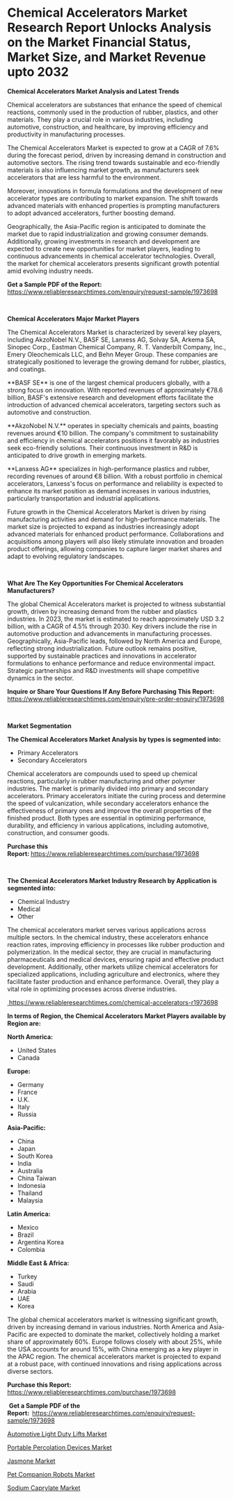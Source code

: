 <p><h1>Chemical Accelerators Market Research Report Unlocks Analysis on the Market Financial Status, Market Size, and Market Revenue upto 2032</h1></p><p><strong>Chemical Accelerators Market Analysis and Latest Trends</strong></p>
<p><p>Chemical accelerators are substances that enhance the speed of chemical reactions, commonly used in the production of rubber, plastics, and other materials. They play a crucial role in various industries, including automotive, construction, and healthcare, by improving efficiency and productivity in manufacturing processes.</p><p>The Chemical Accelerators Market is expected to grow at a CAGR of 7.6% during the forecast period, driven by increasing demand in construction and automotive sectors. The rising trend towards sustainable and eco-friendly materials is also influencing market growth, as manufacturers seek accelerators that are less harmful to the environment.</p><p>Moreover, innovations in formula formulations and the development of new accelerator types are contributing to market expansion. The shift towards advanced materials with enhanced properties is prompting manufacturers to adopt advanced accelerators, further boosting demand. </p><p>Geographically, the Asia-Pacific region is anticipated to dominate the market due to rapid industrialization and growing consumer demands. Additionally, growing investments in research and development are expected to create new opportunities for market players, leading to continuous advancements in chemical accelerator technologies. Overall, the market for chemical accelerators presents significant growth potential amid evolving industry needs.</p></p>
<p><strong>Get a Sample PDF of the Report:&nbsp;</strong> <a href="https://www.reliableresearchtimes.com/enquiry/request-sample/1973698?utm_campaign=2264&utm_medium=2&utm_source=Github&utm_content=ia&utm_term=02042025&utm_id=chemical-accelerators">https://www.reliableresearchtimes.com/enquiry/request-sample/1973698</a></p>
<p>&nbsp;</p>
<p><strong>Chemical Accelerators Major Market Players</strong></p>
<p><p>The Chemical Accelerators Market is characterized by several key players, including AkzoNobel N.V., BASF SE, Lanxess AG, Solvay SA, Arkema SA, Sinopec Corp., Eastman Chemical Company, R. T. Vanderbilt Company, Inc., Emery Oleochemicals LLC, and Behn Meyer Group. These companies are strategically positioned to leverage the growing demand for rubber, plastics, and coatings.</p><p>**BASF SE** is one of the largest chemical producers globally, with a strong focus on innovation. With reported revenues of approximately €78.6 billion, BASF's extensive research and development efforts facilitate the introduction of advanced chemical accelerators, targeting sectors such as automotive and construction.</p><p>**AkzoNobel N.V.** operates in specialty chemicals and paints, boasting revenues around €10 billion. The company's commitment to sustainability and efficiency in chemical accelerators positions it favorably as industries seek eco-friendly solutions. Their continuous investment in R&D is anticipated to drive growth in emerging markets.</p><p>**Lanxess AG** specializes in high-performance plastics and rubber, recording revenues of around €8 billion. With a robust portfolio in chemical accelerators, Lanxess's focus on performance and reliability is expected to enhance its market position as demand increases in various industries, particularly transportation and industrial applications.</p><p>Future growth in the Chemical Accelerators Market is driven by rising manufacturing activities and demand for high-performance materials. The market size is projected to expand as industries increasingly adopt advanced materials for enhanced product performance. Collaborations and acquisitions among players will also likely stimulate innovation and broaden product offerings, allowing companies to capture larger market shares and adapt to evolving regulatory landscapes.</p></p>
<p>&nbsp;</p>
<p><strong>What Are The Key Opportunities For Chemical Accelerators Manufacturers?</strong></p>
<p><p>The global Chemical Accelerators market is projected to witness substantial growth, driven by increasing demand from the rubber and plastics industries. In 2023, the market is estimated to reach approximately USD 3.2 billion, with a CAGR of 4.5% through 2030. Key drivers include the rise in automotive production and advancements in manufacturing processes. Geographically, Asia-Pacific leads, followed by North America and Europe, reflecting strong industrialization. Future outlook remains positive, supported by sustainable practices and innovations in accelerator formulations to enhance performance and reduce environmental impact. Strategic partnerships and R&D investments will shape competitive dynamics in the sector.</p></p>
<p><strong>Inquire or Share Your Questions If Any Before Purchasing This Report:</strong> <a href="https://www.reliableresearchtimes.com/enquiry/pre-order-enquiry/1973698?utm_campaign=2264&utm_medium=2&utm_source=Github&utm_content=ia&utm_term=02042025&utm_id=chemical-accelerators">https://www.reliableresearchtimes.com/enquiry/pre-order-enquiry/1973698</a></p>
<p>&nbsp;</p>
<p><strong>Market Segmentation</strong></p>
<p><strong>The Chemical Accelerators Market Analysis by types is segmented into:</strong></p>
<p><ul><li>Primary Accelerators</li><li>Secondary Accelerators</li></ul></p>
<p><p>Chemical accelerators are compounds used to speed up chemical reactions, particularly in rubber manufacturing and other polymer industries. The market is primarily divided into primary and secondary accelerators. Primary accelerators initiate the curing process and determine the speed of vulcanization, while secondary accelerators enhance the effectiveness of primary ones and improve the overall properties of the finished product. Both types are essential in optimizing performance, durability, and efficiency in various applications, including automotive, construction, and consumer goods.</p></p>
<p><strong>Purchase this Report:&nbsp;</strong><a href="https://www.reliableresearchtimes.com/purchase/1973698?utm_campaign=2264&utm_medium=2&utm_source=Github&utm_content=ia&utm_term=02042025&utm_id=chemical-accelerators">https://www.reliableresearchtimes.com/purchase/1973698</a></p>
<p>&nbsp;</p>
<p><strong>The Chemical Accelerators Market Industry Research by Application is segmented into:</strong></p>
<p><ul><li>Chemical Industry</li><li>Medical</li><li>Other</li></ul></p>
<p><p>The chemical accelerators market serves various applications across multiple sectors. In the chemical industry, these accelerators enhance reaction rates, improving efficiency in processes like rubber production and polymerization. In the medical sector, they are crucial in manufacturing pharmaceuticals and medical devices, ensuring rapid and effective product development. Additionally, other markets utilize chemical accelerators for specialized applications, including agriculture and electronics, where they facilitate faster production and enhance performance. Overall, they play a vital role in optimizing processes across diverse industries.</p></p>
<p><a href="https://www.reliableresearchtimes.com/chemical-accelerators-r1973698?utm_campaign=2264&utm_medium=2&utm_source=Github&utm_content=ia&utm_term=02042025&utm_id=chemical-accelerators">&nbsp;https://www.reliableresearchtimes.com/chemical-accelerators-r1973698</a></p>
<p><strong>In terms of Region, the Chemical Accelerators Market Players available by Region are:</strong></p>
<p>
    <p> <strong> North America: </strong>
        <ul>
            <li>United States</li>
            <li>Canada</li>
        </ul>
        </p> 
    <p> <strong> Europe: </strong>
        <ul>
            <li>Germany</li>
            <li>France</li>
            <li>U.K.</li>
            <li>Italy</li>
            <li>Russia</li>
        </ul>
        </p> 
    <p> <strong> Asia-Pacific: </strong>
        <ul>
            <li>China</li>
            <li>Japan</li>
            <li>South Korea</li>
            <li>India</li>
            <li>Australia</li>
            <li>China Taiwan</li>
            <li>Indonesia</li>
            <li>Thailand</li>
            <li>Malaysia</li>
        </ul>
        </p> 
    <p> <strong> Latin America: </strong>
        <ul>
            <li>Mexico</li>
            <li>Brazil</li>
            <li>Argentina Korea</li>
            <li>Colombia</li>
        </ul>
        </p> 
    <p> <strong> Middle East & Africa: </strong>
        <ul>
            <li>Turkey</li>
            <li>Saudi</li>
            <li>Arabia</li>
            <li>UAE</li>
            <li>Korea</li>
        </ul>
    </p>
    </p>
<p><p>The global chemical accelerators market is witnessing significant growth, driven by increasing demand in various industries. North America and Asia-Pacific are expected to dominate the market, collectively holding a market share of approximately 60%. Europe follows closely with about 25%, while the USA accounts for around 15%, with China emerging as a key player in the APAC region. The chemical accelerators market is projected to expand at a robust pace, with continued innovations and rising applications across diverse sectors.</p></p>
<p><strong>Purchase this Report: </strong><a href="https://www.reliableresearchtimes.com/purchase/1973698?utm_campaign=2264&utm_medium=2&utm_source=Github&utm_content=ia&utm_term=02042025&utm_id=chemical-accelerators">https://www.reliableresearchtimes.com/purchase/1973698</a></p>
<p>&nbsp;<strong>Get a Sample PDF of the Report:&nbsp;&nbsp;</strong><a href="https://www.reliableresearchtimes.com/enquiry/request-sample/1973698?utm_campaign=2264&utm_medium=2&utm_source=Github&utm_content=ia&utm_term=02042025&utm_id=chemical-accelerators">https://www.reliableresearchtimes.com/enquiry/request-sample/1973698</a></p>
<p><strong></strong></p>
<p><p><a href="https://www.linkedin.com/pulse/automotive-light-duty-lifts-market-research-report-trends-fcfoe?utm_campaign=2264&utm_medium=2&utm_source=Github&utm_content=ia&utm_term=02042025&utm_id=chemical-accelerators">Automotive Light Duty Lifts Market</a></p><p><a href="https://www.linkedin.com/pulse/portable-percolation-devices-value-chain-analysis-from-raw-pa90e?utm_campaign=2264&utm_medium=2&utm_source=Github&utm_content=ia&utm_term=02042025&utm_id=chemical-accelerators">Portable Percolation Devices Market</a></p><p><a href="https://github.com/sadaandilou/Market-Research-Report-List-1/blob/main/jasmone-market.md?utm_campaign=2264&utm_medium=2&utm_source=Github&utm_content=ia&utm_term=02042025&utm_id=chemical-accelerators">Jasmone Market</a></p><p><a href="https://www.linkedin.com/pulse/disruption-innovation-pet-companion-robots-industry-market-ddh1e?utm_campaign=2264&utm_medium=2&utm_source=Github&utm_content=ia&utm_term=02042025&utm_id=chemical-accelerators">Pet Companion Robots Market</a></p><p><a href="https://github.com/moroesarta/Market-Research-Report-List-1/blob/main/sodium-caprylate-market.md?utm_campaign=2264&utm_medium=2&utm_source=Github&utm_content=ia&utm_term=02042025&utm_id=chemical-accelerators">Sodium Caprylate Market</a></p></p>